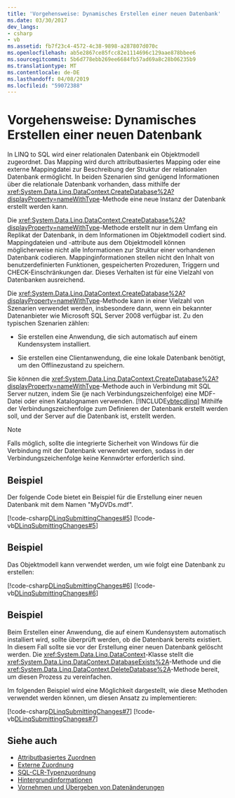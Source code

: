 ```yaml
---
title: 'Vorgehensweise: Dynamisches Erstellen einer neuen Datenbank'
ms.date: 03/30/2017
dev_langs:
- csharp
- vb
ms.assetid: fb7f23c4-4572-4c38-9898-a287807d070c
ms.openlocfilehash: ab5e2867ce85fcc82e1114696c129aae878bbee6
ms.sourcegitcommit: 5b6d778ebb269ee6684fb57ad69a8c28b06235b9
ms.translationtype: MT
ms.contentlocale: de-DE
ms.lasthandoff: 04/08/2019
ms.locfileid: "59072388"
---
```

# <a name="how-to-dynamically-create-a-database"></a>Vorgehensweise: Dynamisches Erstellen einer neuen Datenbank
In LINQ to SQL wird einer relationalen Datenbank ein Objektmodell zugeordnet. Das Mapping wird durch attributbasiertes Mapping oder eine externe Mappingdatei zur Beschreibung der Struktur der relationalen Datenbank ermöglicht. In beiden Szenarien sind genügend Informationen über die relationale Datenbank vorhanden, dass mithilfe der <xref:System.Data.Linq.DataContext.CreateDatabase%2A?displayProperty=nameWithType>-Methode eine neue Instanz der Datenbank erstellt werden kann.  
  
 Die <xref:System.Data.Linq.DataContext.CreateDatabase%2A?displayProperty=nameWithType>-Methode erstellt nur in dem Umfang ein Replikat der Datenbank, in dem Informationen im Objektmodell codiert sind. Mappingdateien und -attribute aus dem Objektmodell können möglicherweise nicht alle Informationen zur Struktur einer vorhandenen Datenbank codieren. Mappinginformationen stellen nicht den Inhalt von benutzerdefinierten Funktionen, gespeicherten Prozeduren, Triggern und CHECK-Einschränkungen dar. Dieses Verhalten ist für eine Vielzahl von Datenbanken ausreichend.  
  
 Die <xref:System.Data.Linq.DataContext.CreateDatabase%2A?displayProperty=nameWithType>-Methode kann in einer Vielzahl von Szenarien verwendet werden, insbesondere dann, wenn ein bekannter Datenanbieter wie Microsoft SQL Server 2008 verfügbar ist. Zu den typischen Szenarien zählen:  
  
-   Sie erstellen eine Anwendung, die sich automatisch auf einem Kundensystem installiert.  
  
-   Sie erstellen eine Clientanwendung, die eine lokale Datenbank benötigt, um den Offlinezustand zu speichern.  
  
 Sie können die <xref:System.Data.Linq.DataContext.CreateDatabase%2A?displayProperty=nameWithType>-Methode auch in Verbindung mit SQL Server nutzen, indem Sie (je nach Verbindungszeichenfolge) eine MDF-Datei oder einen Katalognamen verwenden. [!INCLUDE[vbtecdlinq](../../../../../../includes/vbtecdlinq-md.md)] Mithilfe der Verbindungszeichenfolge zum Definieren der Datenbank erstellt werden soll, und der Server auf die Datenbank ist, erstellt werden.  
  
> [!NOTE]
>  Falls möglich, sollte die integrierte Sicherheit von Windows für die Verbindung mit der Datenbank verwendet werden, sodass in der Verbindungszeichenfolge keine Kennwörter erforderlich sind.  
  
## <a name="example"></a>Beispiel  
 Der folgende Code bietet ein Beispiel für die Erstellung einer neuen Datenbank mit dem Namen "MyDVDs.mdf".  
  
 [!code-csharp[DLinqSubmittingChanges#5](../../../../../../samples/snippets/csharp/VS_Snippets_Data/DLinqSubmittingChanges/cs/Program.cs#5)]
 [!code-vb[DLinqSubmittingChanges#5](../../../../../../samples/snippets/visualbasic/VS_Snippets_Data/DLinqSubmittingChanges/vb/Module1.vb#5)]  
  
## <a name="example"></a>Beispiel  
 Das Objektmodell kann verwendet werden, um wie folgt eine Datenbank zu erstellen:  
  
 [!code-csharp[DLinqSubmittingChanges#6](../../../../../../samples/snippets/csharp/VS_Snippets_Data/DLinqSubmittingChanges/cs/Program.cs#6)]
 [!code-vb[DLinqSubmittingChanges#6](../../../../../../samples/snippets/visualbasic/VS_Snippets_Data/DLinqSubmittingChanges/vb/Module1.vb#6)]  
  
## <a name="example"></a>Beispiel  
 Beim Erstellen einer Anwendung, die auf einem Kundensystem automatisch installiert wird, sollte überprüft werden, ob die Datenbank bereits existiert. In diesem Fall sollte sie vor der Erstellung einer neuen Datenbank gelöscht werden. Die <xref:System.Data.Linq.DataContext>-Klasse stellt die <xref:System.Data.Linq.DataContext.DatabaseExists%2A>-Methode und die <xref:System.Data.Linq.DataContext.DeleteDatabase%2A>-Methode bereit, um diesen Prozess zu vereinfachen.  
  
 Im folgenden Beispiel wird eine Möglichkeit dargestellt, wie diese Methoden verwendet werden können, um diesen Ansatz zu implementieren:  
  
 [!code-csharp[DLinqSubmittingChanges#7](../../../../../../samples/snippets/csharp/VS_Snippets_Data/DLinqSubmittingChanges/cs/Program.cs#7)]
 [!code-vb[DLinqSubmittingChanges#7](../../../../../../samples/snippets/visualbasic/VS_Snippets_Data/DLinqSubmittingChanges/vb/Module1.vb#7)]  
  
## <a name="see-also"></a>Siehe auch

- [Attributbasiertes Zuordnen](../../../../../../docs/framework/data/adonet/sql/linq/attribute-based-mapping.md)
- [Externe Zuordnung](../../../../../../docs/framework/data/adonet/sql/linq/external-mapping.md)
- [SQL-CLR-Typenzuordnung](../../../../../../docs/framework/data/adonet/sql/linq/sql-clr-type-mapping.md)
- [Hintergrundinformationen](../../../../../../docs/framework/data/adonet/sql/linq/background-information.md)
- [Vornehmen und Übergeben von Datenänderungen](../../../../../../docs/framework/data/adonet/sql/linq/making-and-submitting-data-changes.md)

